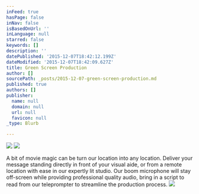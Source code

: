 ```yaml
---
inFeed: true
hasPage: false
inNav: false
isBasedOnUrl: ''
inLanguage: null
starred: false
keywords: []
description: ''
datePublished: '2015-12-07T18:42:12.199Z'
dateModified: '2015-12-07T18:42:09.627Z'
title: Green Screen Production
author: []
sourcePath: _posts/2015-12-07-green-screen-production.md
published: true
authors: []
publisher:
  name: null
  domain: null
  url: null
  favicon: null
_type: Blurb

---
```

![](https://s3-us-west-2.amazonaws.com/the-grid-img/p/aa59f105675c0cef164d6503525c3f1c3878c1c1.jpg)
![](https://s3-us-west-2.amazonaws.com/the-grid-img/p/38feefba8551f316dc4e636aba1ff31657b05271.jpg)

A bit of movie magic can be turn our location into any location.  Deliver your message standing directly in front of your visual aide, or from a remote location with ease in our expertly lit studio.  Our boom microphone will stay off-screen while providing professional quality audio, bring in a script to read from our teleprompter to streamline the production process.
![](https://the-grid-user-content.s3-us-west-2.amazonaws.com/be30d460-366b-4c1c-b109-7da26510aff4.JPG)